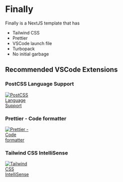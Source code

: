# Finally

Finally is a NextJS template that has

-   Tailwind CSS
-   Prettier
-   VSCode launch file
-   Turbopack
-   No initial garbage

## Recommended VSCode Extensions

### PostCSS Language Support

<div style="max-width:100px">

[![PostCSS Language Support](https://csstools.gallerycdn.vsassets.io/extensions/csstools/postcss/1.0.9/1597724854049/Microsoft.VisualStudio.Services.Icons.Default)](https://marketplace.visualstudio.com/items?itemName=csstools.postcss)

</div>

### Prettier - Code formatter

<div style="max-width:100px">

[![Prettier - Code formatter](https://esbenp.gallerycdn.vsassets.io/extensions/esbenp/prettier-vscode/9.12.0/1682068702568/Microsoft.VisualStudio.Services.Icons.Default)](https://marketplace.visualstudio.com/items?itemName=esbenp.prettier-vscode)

</div>

### Tailwind CSS IntelliSense

<div style="max-width:100px">

[![Tailwind CSS IntelliSense](https://bradlc.gallerycdn.vsassets.io/extensions/bradlc/vscode-tailwindcss/0.9.11/1680168898408/Microsoft.VisualStudio.Services.Icons.Default)](https://marketplace.visualstudio.com/items?itemName=bradlc.vscode-tailwindcss)

</div>
